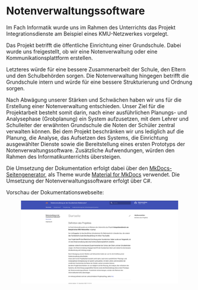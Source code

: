 # Notenverwaltungssoftware
Im Fach Informatik wurde uns im Rahmen des Unterrichts das Projekt Integrationsdienste am Beispiel eines KMU-Netzwerkes vorgelegt.

Das Projekt betrifft die öffentliche Einrichtung einer Grundschule. Dabei wurde uns freigestellt, ob wir eine Notenverwaltung oder eine Kommunikationsplattform erstellen.

Letzteres würde für eine bessere Zusammenarbeit der Schule, den Eltern und den Schulbehörden sorgen. Die Notenverwaltung hingegen betrifft die Grundschule intern und würde für eine bessere Strukturierung und Ordnung sorgen.

Nach Abwägung unserer Stärken und Schwächen haben wir uns für die Erstellung einer Notenverwaltung entschieden.
Unser Ziel für die Projektarbeit besteht somit darin, nach einer ausführlichen Planungs- und Analysephase (Grobplanung) ein System aufzusetzen, mit dem Lehrer und Schulleiter der erwähnten Grundschule die Noten der Schüler zentral verwalten können.
Bei dem Projekt beschränken wir uns lediglich auf die Planung, die Analyse, das Aufsetzen des Systems, die Einrichtung ausgewählter Dienste sowie die Bereitstellung eines ersten Prototyps der Notenverwaltungssoftware. Zusätzliche Aufwendungen, würden den Rahmen des Informatikunterrichts übersteigen.

Die Umsetzung der Dokumentation erfolgt dabei über den [MkDocs-Seitengenerator](https://www.mkdocs.org/), als Theme wurde  [Material for MkDocs](https://squidfunk.github.io/mkdocs-material/) verwendet. Die Umsetzung der Notenverwaltungssoftware erfolgt über C#.

Vorschau der Dokumentationswebseite:

<figure>
  <img src="https://raw.githubusercontent.com/notenverwaltung/Notenverwaltungssoftware/master/Bilder/Startseite.png">
</figure>

